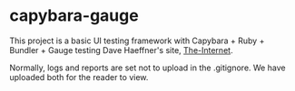 # capybara-gauge
This project is a basic UI testing framework with Capybara + Ruby + Bundler + Gauge testing Dave Haeffner's site, [The-Internet](https://the-internet.herokuapp.com/login). 

Normally, logs and reports are set not to upload in the .gitignore. We have uploaded both for the reader to view. 



